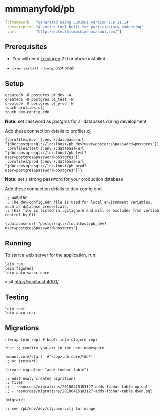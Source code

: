 # mmmanyfold/pb

```clojure
{:framework   "Generated using Luminus version 2.9.11.14"
 :description "A voting tool built for participatory budgeting"
 :url         "http://vote.thismachinehasasoul.com/"}
```

## Prerequisites

- You will need [Leiningen][1] 2.0 or above installed.

[1]: https://github.com/technomancy/leiningen
- `brew install rlwrap` (optional)

## Setup

	createdb -U postgres pb_dev -W
	createdb -U postgres pb_test -W
	createdb -U postgres pb_prod -W
	touch profiles.clj
	touch dev-config.edn

**Note:** set password as _postgres_ for all databases during development

Add these connection details to profiles.clj

```
{:profiles/dev  {:env {:database-url "jdbc:postgresql://localhost/pb_dev?user=postgres&password=postgres"}}
 :profiles/test {:env {:database-url "jdbc:postgresql://localhost/pb_test?user=postgres&password=postgres"}}
 :profiles/prod {:env {:database-url "jdbc:postgresql://localhost/pb_prod?user=postgres&password=postgres"}}}
```


**Note:** set a strong password for your production database

Add these connection details to dev-config.end

```
;; WARNING
;; The dev-config.edn file is used for local environment variables, such as database credentials.
;; This file is listed in .gitignore and will be excluded from version control by Git.

{:database-url "postgresql://localhost/pb_dev?user=postgres&password=postgres"}

```   

## Running

To start a web server for the application, run:

    lein run
    lein figwheel
    lein auto sassc once

visit [http://localhost:4000/](http://localhost:4000/)

## Testing

    lein test
    lein auto test

## Migrations

```
rlwrap lein repl # boots into clojure repl

*ns* ;; confirm you are in the user namespace

(mount.core/start  #'<app>.db.core/*db*) 
;; or (restart)

(create-migration "adds-foobar-table")

;; edit newly created migrations 
;; files: 
;; - resources/migrations/20180415183127-adds-foobar-table.up.sql
;; - resources/migrations/20180415183127-adds-foobar-table.down.sql

(migrate)

;; see /pb/env/dev/clj/user.clj for usage
```